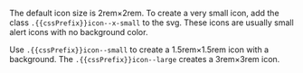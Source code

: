 The default icon size is 2rem&times;2rem. To create a very small icon, add the class `.{{cssPrefix}}icon--x-small` to the svg. These icons are usually small alert icons with no background color.

Use `.{{cssPrefix}}icon--small` to create a 1.5rem&times;1.5rem icon with a background. The `.{{cssPrefix}}icon--large` creates a 3rem&times;3rem icon.
